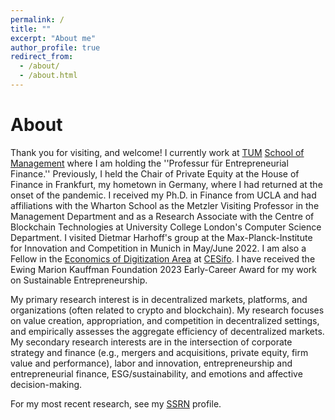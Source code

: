 ```yaml
---
permalink: /
title: ""
excerpt: "About me"
author_profile: true
redirect_from: 
  - /about/
  - /about.html
---
```



About
======
Thank you for visiting, and welcome! I currently work at <a href="https://www.tum.de/en/about-tum" target="_blank">TUM</a> <a href="https://www.mgt.tum.de/" target="_blank">School of Management</a> where I am holding the ''Professur für Entrepreneurial Finance.'' Previously, I held the Chair of Private Equity at the House of Finance in Frankfurt, my hometown in Germany, where I had returned at the onset of the pandemic. I received my Ph.D. in Finance from UCLA and had affiliations with the Wharton School as the Metzler Visiting Professor in the Management Department and as a Research Associate with the Centre of Blockchain Technologies at University College London's Computer Science Department. I visited Dietmar Harhoff's group at the Max-Planck-Institute for Innovation and Competition in Munich in May/June 2022. I am also a Fellow in the <a href="https://www.cesifo.org/en/research-network-area/economics-of-digitization" target="_blank">Economics of Digitization Area</a> at <a href="https://www.cesifo.org/en" target="_blank">CESifo</a>. I have received the Ewing Marion Kauffman Foundation 2023 Early-Career Award for my work on Sustainable Entrepreneurship.

My primary research interest is in decentralized markets, platforms, and organizations (often related to crypto and blockchain). My research focuses on value creation, appropriation, and competition in decentralized settings, and empirically assesses the aggregate efficiency of decentralized markets. <!--In particular, I  draw on search theory to estimate preference and technology parameters that rationalize individual behavior in decentralized settings, which I then use to construct frictionless counterfactual efficiency benchmarks. This helps to identify the sources of inefficiency in decentralized settings and potential policies to improve efficiency.--> My secondary research interests are in the intersection of corporate strategy and finance (e.g., mergers and acquisitions, private equity, firm value and performance), labor and innovation, entrepreneurship and entrepreneurial finance, ESG/sustainability, and emotions and affective decision-making.

For my most recent research, see my <a href="https://papers.ssrn.com/sol3/cf_dev/AbsByAuth.cfm?per_id=2433926" target="_blank">SSRN</a> profile.

<!--I am a Finance PhD candidate at UCLA Anderson; before that, I was a PhD student in the Innovation, Strategy, and Organisation Group at Cambridge University. My research interests include corporate finance, strategy, innovation, and entrepreneurship. Most of my work is in the intersection of at least two of these fields.-->

<!--Having practical experience from stints in management consulting and banking, I enjoy advising and mentoring start-ups. Before UCLA, I was the head of the global resolution planning office at Commerzbank AG.-->

<!--I received my education in mathematics and economics in Hamburg, Paris and Cambridge. My academic work has been recognized with a number of prizes, including the Sorbonne-Prize of the University of Paris, a number of awards from the University of Cambridge such as the Cambridge University scholarship, and a full scholarship of the German National Merit Foundation. My recent publication on how <a href="https://www.sciencedirect.com/science/article/pii/S0929119919301142?dgcid=author" target="_blank">European competition policy impedes an efficient market for corporate control</a> was nominated for a best paper award by the Financial Management Association.-->

<!--News
======
- The Strategic Entrepreneurship Journal has invited us to resubmit a revised manuscript of <a href="https://papers.ssrn.com/sol3/papers.cfm?abstract_id=3654561" target="_blank">The CEO Beauty Premium.

- My paper <a href="https://linkinghub.elsevier.com/retrieve/pii/S0929119920302935" target="_blank">The Economics of Law Enforcement: Quasi-Experimental Evidence from Corporate Takeover Law</a> has been accepted for publication in the Journal of Corporate Finance.

- The Strategic Management Journal has published my paper <a href="https://onlinelibrary.wiley.com/doi/10.1002/smj.3235" target="_blank">CEO Emotions and Firm Valuation in Initial Coin Offerings: An Artificial Emotional Intelligence Approach</a>.

- My current working paper <a href="https://papers.ssrn.com/sol3/papers.cfm?abstract_id=2786409" target="_blank">The Economics of Law Enforcement: Quasi-Experimental Evidence from Corporate Takeover Law</a> is currently nominated for the best paper award in Corporate Finance by the Financial Management Association (FMA), which will have its annual meeting in NYC (to be held virtually) in October 2020

- A current project on "The Economics of Banking Regulation in the European Union" was recently featured (in German) in <a href="https://www.handelsblatt.com/meinung/gastbeitraege/gastkommentar-systemrelevante-europaeische-banken-profitieren-weiterhin-von-impliziten-staatsgarantien/26168036.html" target="_blank">Handelsblatt</a> (think "German Wall Street Journal"). 

- I have just accepted to join the Scientific Committee of the <a href="https://www.bath.ac.uk/events/the-5th-entrepreneurial-finance-entfin-association-annual-meeting-2020/" target="_blank">Entrepreneurial Finance Association 2020 Meeting</a>. 

- I have just accepted to become a permanent member of the Scientifc Committee of the <a href="https://www.cryptovalleyconference.com/economics-finance-call-for-papers" target="_blank">Crypto Valley Conference</a> in Switzerland, the largest conference on crypto economics.

- I have accepted an invite to edit a special issue on Token Offerings in <a href="https://jai.pm-research.com/content/21/4" target="_blank">The Journal of Alternative Investments</a>.

Miscellaneous
======
- <a href="https://www.paulmomtaz.com/images/avatar1.png" target="_blank">High-resolution headshot</a>-->
